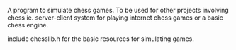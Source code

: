 A program to simulate chess games. 
To be used for other projects involving chess
ie. server-client system for playing internet chess games or a basic chess engine.

include chesslib.h for the basic resources for simulating games.

